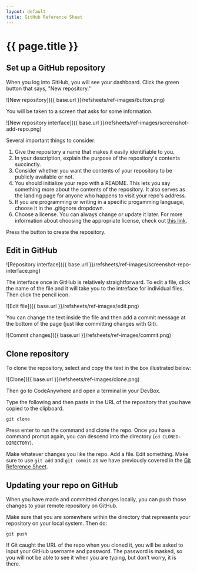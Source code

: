 ```yaml
---
layout: default
title: GitHub Reference Sheet
---
```


# {{ page.title }}

## Set up a GitHub repository

When you log into GitHub, you will see your dashboard. 
Click the green button that says, "New repository."

![New repository]({{ base.url }}/refsheets/ref-images/button.png)

You will be taken to a screen that asks for some information. 

![New repository interface]({{ base.url }}/refsheets/ref-images/screenshot-add-repo.png)

Several important things to consider:

1. Give the repository a name that makes it easily identifiable to you.
2. In your description, explain the purpose of the repository's contents succinctly. 
3. Consider whether you want the contents of your repository to be publicly available or not. 
4. You should initialize your repo with a README. This lets you say something more about the contents of the repository. It also serves as the landing page for anyone who happens to visit your repo's address. 
5. If you are programming or writing in a specific progamming language, choose it in the .gitignore dropdown.
6. Choose a license. You can always change or update it later. For more information about choosing the appropriate license, check out [this link](http://choosealicense.com/). 

Press the button to create the repository. 

## Edit in GitHub

![Repository interface]({{ base.url }}/refsheets/ref-images/screenshot-repo-interface.png)

The interface once in GitHub is relatively straightforward. 
To edit a file, click the name of the file and it will take you to the intreface for individual files. 
Then click the pencil icon. 

![Edit file]({{ base.url }}/refsheets/ref-images/edit.png)

You can change the text inside the file and then add a commit message at the bottom of the page (just like committing changes with Git).

![Commit changes]({{ base.url }}/refsheets/ref-images/commit.png)

## Clone repository

To clone the repository, select and copy the text in the box illustrated below: 

![Clone]({{ base.url }}/refsheets/ref-images/clone.png)

Then go to CodeAnywhere and open a terminal in your DevBox. 

Type the following and then paste in the URL of the repository that you have copied to the clipboard. 

`git clone` 

Press enter to run the command and clone the repo. 
Once you have a command prompt again, you can descend into the directory (`cd CLONED-DIRECTORY`). 

Make whatever changes you like the repo. 
Add a file. 
Edit something. 
Make sure to use `git add` and `git commit` as we have previously covered in the [Git Reference Sheet](/refsheets/git-ref). 

## Updating your repo on GitHub

When you have made and committed changes locally, you can push those changes to your remote repository on GitHub. 

Make sure that you are somewhere within the directory that represents your repository on your local system. 
Then do: 

`git push`

If Git caught the URL of the repo when you cloned it, you will be asked to input your GitHub username and password. 
The password is masked, so you will not be able to see it when you are typing, but don't worry, it is there. 